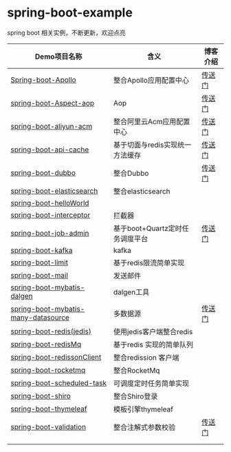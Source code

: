 # spring-boot-example
spring boot 相关实例，不断更新，欢迎点亮



| **Demo项目名称** | **含义** |博客介绍 |
| --- | --- |--- |
| [Spring-boot-Apollo](https://github.com/xqiangme/spring-boot-example/tree/master/Spring-boot-Apollo) | 整合Apollo应用配置中心 |[传送门](https://blog.csdn.net/qq_38011415/article/details/90551224) |
| [spring-boot-Aspect-aop](https://github.com/xqiangme/spring-boot-example/tree/master/spring-boot-Aspect-aop) | Aop |[传送门](https://blog.csdn.net/qq_38011415/article/details/90578277) |
| [spring-boot-aliyun-acm](https://github.com/xqiangme/spring-boot-example/tree/master/spring-boot-aliyun-acm) | 整合阿里云Acm应用配置中心 |[传送门](https://blog.csdn.net/qq_38011415/article/details/89072383) |
| [spring-boot-api-cache](https://github.com/xqiangme/spring-boot-example/tree/master/spring-boot-api-cache) | 基于切面与redis实现统一方法缓存 |[传送门](https://blog.csdn.net/qq_38011415/article/details/105893360) |
| [spring-boot-dubbo](https://github.com/xqiangme/spring-boot-example/tree/master/spring-boot-dubbo) | 整合Dubbo |[传送门](https://blog.csdn.net/qq_38011415/article/details/89813614) |
| [spring-boot-elasticsearch](https://github.com/xqiangme/spring-boot-example/tree/master/spring-boot-elasticsearch) | 整合elasticsearch |
| [spring-boot-helloWorld](https://github.com/xqiangme/spring-boot-example/tree/master/spring-boot-helloWorld) |  |
| [spring-boot-interceptor](https://github.com/xqiangme/spring-boot-example/tree/master/spring-boot-interceptor) | 拦截器 |
| [spring-boot-job-admin](https://github.com/xqiangme/spring-boot-example/tree/master/spring-boot-job-admin) | 基于boot+Quartz定时任务调度平台 |[传送门](https://blog.csdn.net/qq_38011415/article/details/106315851) |
| [spring-boot-kafka](https://github.com/xqiangme/spring-boot-example/tree/master/spring-boot-kafka) | kafka |
| [spring-boot-limit](https://github.com/xqiangme/spring-boot-example/tree/master/spring-boot-limit) | 基于redis限流简单实现 |
| [spring-boot-mail](https://github.com/xqiangme/spring-boot-example/tree/master/spring-boot-mail) | 发送邮件 |
| [spring-boot-mybatis-dalgen](https://github.com/xqiangme/spring-boot-example/tree/master/spring-boot-mybatis-dalgen) | dalgen工具 |
| [spring-boot-mybatis-many-datasource](https://github.com/xqiangme/spring-boot-example/tree/master/spring-boot-mybatis-many-datasource) | 多数据源 |[传送门](https://blog.csdn.net/qq_38011415/article/details/88832364) |
| [spring-boot-redis(jedis)](https://github.com/xqiangme/spring-boot-example/tree/master/spring-boot-redis(jedis)) | 使用jedis客户端整合redis |
| [spring-boot-redisMq](https://github.com/xqiangme/spring-boot-example/tree/master/spring-boot-redisMq) | 基于redis 实现的简单队列 |
| [spring-boot-redissonClient](https://github.com/xqiangme/spring-boot-example/tree/master/spring-boot-redissonClient) | 整合redission 客户端 |
| [spring-boot-rocketmq](https://github.com/xqiangme/spring-boot-example/tree/master/spring-boot-rocketmq) | 整合RocketMq |
| [spring-boot-scheduled-task](https://github.com/xqiangme/spring-boot-example/tree/master/spring-boot-scheduled-task) | 可调度定时任务简单实现 |
| [spring-boot-shiro](https://github.com/xqiangme/spring-boot-example/tree/master/spring-boot-shiro) | 整合Shiro登录 |
| [spring-boot-thymeleaf](https://github.com/xqiangme/spring-boot-example/tree/master/spring-boot-thymeleaf) | 模板引擎thymeleaf |
| [spring-boot-validation](https://github.com/xqiangme/spring-boot-example/tree/master/spring-boot-validation) | 整合注解式参数校验 |[传送门](https://blog.csdn.net/qq_38011415/article/details/90550484) |
|  |  |
|  |  |



